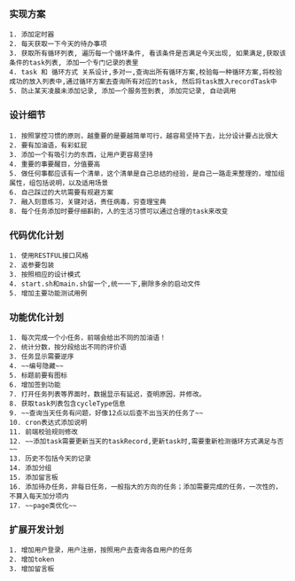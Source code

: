 ### 实现方案
	1. 添加定时器
	2. 每天获取一下今天的待办事项
	3. 获取所有循环列表, 遍历每一个循环条件, 看该条件是否满足今天出现, 如果满足,获取该条件的task列表, 添加一个专门记录的表里
	4. task 和 循环方式 关系设计,多对一,查询出所有循环方案,校验每一种循环方案,将校验成功的放入列表中,通过循环方案去查询所有对应的task, 然后将task放入recordTask中
	5. 防止某天凌晨未添加记录, 添加一个服务签到表, 添加完记录, 自动调用


### 设计细节
	1. 按照掌控习惯的原则，越重要的是要越简单可行，越容易坚持下去，比分设计要占比很大
	2. 要有加油语，有彩虹屁
	3. 添加一个有吸引力的东西，让用户更容易坚持
	4. 重要的事要醒目，分值要高
	5. 做任何事都应该有一个清单，这个清单是自己总结的经验，是自己一路走来整理的，增加组属性，组包括说明，以及适用场景
	6. 自己踩过的大坑需要有规避方案
    7. 融入刻意练习，关键对话，责任病毒，穷查理宝典
    8. 每个任务添加时要仔细斟酌，人的生活习惯可以通过合理的task来改变

### 代码优化计划
	1. 使用RESTFUL接口风格
	2. 返参要包装
	3. 按照相应的设计模式
	4. start.sh和main.sh留一个,统一一下,删除多余的启动文件
	5. 增加主要功能测试用例

### 功能优化计划
	1. 每次完成一个小任务，前端会给出不同的加油语！
	2. 统计分数，按分段给出不同的评价语
	3. 任务显示需要逆序
    4. ~~编号隐藏~~
	5. 标题前要有图标
	6. 增加签到功能
	7. 打开任务列表等界面时，数据显示有延迟，查明原因，并修改。
	8. 获取task列表包含cycleType信息
	9. ~~查询当天任务有问题，好像12点以后查不出当天的任务了~~
	10. cron表达式添加说明
	11. 前端校验规则修改
	12. ~~添加task需要更新当天的taskRecord,更新task时,需要重新检测循环方式满足与否~~
	13. 历史不包括今天的记录
	14. 添加分组
	15. 添加留言板
	16. 添加待办任务，非每日任务，一般指大的方向的任务；添加需要完成的任务，一次性的，不算入每天加分项内
	17. ~~page类优化~~

### 扩展开发计划

	1. 增加用户登录，用户注册，按照用户去查询各自用户的任务
	2. 增加token
	3. 增加留言板

